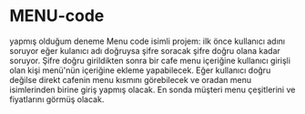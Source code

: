 # MENU-code
yapmış olduğum deneme Menu code isimli projem:
ilk önce kullanıcı adını soruyor eğer kulanıcı adı doğruysa şifre soracak şifre doğru olana kadar soruyor.
Şifre doğru girildikten sonra bir cafe menu içeriğine kullanıcı girişli olan kişi menü'nün içeriğine ekleme yapabilecek.
Eğer kullanıcı doğru değilse direkt cafenin menu kısmını görebilecek ve oradan menu isimlerinden birine giriş yapmış olacak.
En sonda müşteri menu çeşitlerini ve fiyatlarını görmüş olacak. 
